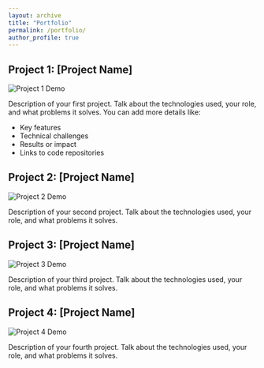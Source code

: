 ```yaml
---
layout: archive
title: "Portfolio"
permalink: /portfolio/
author_profile: true
---
```


## Project 1: [Project Name]

![Project 1 Demo](/images/portfolio/project1.gif)

Description of your first project. Talk about the technologies used, your role, and what problems it solves. You can add more details like:
- Key features
- Technical challenges
- Results or impact
- Links to code repositories

## Project 2: [Project Name]

![Project 2 Demo](/images/portfolio/project2.gif)

Description of your second project. Talk about the technologies used, your role, and what problems it solves.

## Project 3: [Project Name]

![Project 3 Demo](/images/portfolio/project3.gif)

Description of your third project. Talk about the technologies used, your role, and what problems it solves.

## Project 4: [Project Name]

![Project 4 Demo](/images/portfolio/project4.gif)

Description of your fourth project. Talk about the technologies used, your role, and what problems it solves.